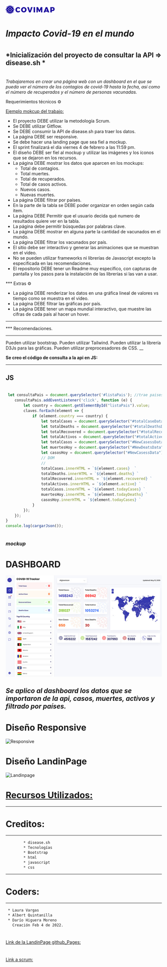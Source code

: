 # ![DASHBOARD](images/logo.png)
#
# *Impacto Covid-19 en el mundo*

#
## *Inicialización del proyecto de consultar la **API => disease.sh** *   
#
#

*Trabajaremos en crear una página web con un dashboard en el que se pueda ver el número de los contagios de covid-19 hasta la fecha, así como el número de recuperados y el número de personas vacunadas.*

Requerimientos técnicos ⚙️

[Ejemplo mokcup del trabajo:](https://github.com/AndresEstebanPatino/recursos-app-covid/blob/4368c5ccaf066455ad0796b668e2414d6d32e079/mockups/Tracker-2.png)
 

* El proyecto DEBE utilizar la metodología Scrum.
* Se DEBE utilizar Gitflow.
* Se DEBE consumir la API de disease.sh para traer los datos.
* La página DEBE ser responsive.
* Se debe hacer una landing page que sea fiel a mockup.
* El sprint finalizará el día viernes 4 de febrero a las 11:59 pm.
* El diseño DEBE ser fiel al mockup y utilizar las imágenes y los íconos que se dejaron en los recursos.
* La página DEBE mostrar los datos que aparcen en los mockups:
  * Total de contagios.
  * Total muertes.
  * Total de recuperados.
  * Total de casos activos.
  * Nuevos casos.
  * Nuevas muertes.
* La página DEBE filtrar por países.
* En la parte de la tabla se DEBE poder organizar en orden según cada item.
* La página DEBE Permitir que el usuario decida qué numero de resultados quiere ver en la tabla.
* La página debe permitir búsquedas por palabras clave.
* La página DEBE mostrar en alguna parte la cantidad de vacunados en el mundo.
* La página DEBE filtrar los vacunados por país.
* El sitio debe ser interactivo y generar las animaciones que se muestran en el video.
* No se pueden utilizar frameworks ni librerías de Javascript excepto la especificada en las recomendaciones.
* El repositorio DEBE tener un Readme muy específico, con capturas de pantalla y los pasos para la instalación de las librerías si las van a usar.
​

*** Extras ⚙️

*  La página DEBE renderizar los datos en una gráfica lineal de valores vs tiempo como se muestra en el video.
* La página DEBE filtrar las gráficas por país.
* La página DEBE tener un mapa mundial interactivo, que muestre las cifras de cada país al hacer un hover.
​
____
*** Recomendaciones.
____
Pueden utilizar bootstrap.
Pueden utilizar Tailwind.
Pueden utilizar la librería D3Js para las gráficas.
Pueden utilizar preprocesadores de CSS.
__

**Se creo el código de consulta a la api en JS:**

---
JS
---

```javascript

 let consultaPais = document.querySelector('#listaPais'); //trae paises
    consultaPais.addEventListener('click', function (e) {
        let country = document.getElementById("listaPais").value;
        claves.forEach(element => {
            if (element.country === country) {
                let totalCases = document.querySelector("#totalCaseData-2");
                let totalDeaths = document.querySelector("#totalDeathsData");
                let totalRecovered = document.querySelector("#totalRecoveredData");
                let totalActivos = document.querySelector("#totalActiveData");
                let totalCasos = document.querySelector("#NewCasessData");
                let muertesHoy = document.querySelector("#NewDeatsData")
                let casosHoy = document.querySelector("#NewCasessData")
                // DOM
                //
                totalCases.innerHTML = `${element.cases}  `
                totalDeaths.innerHTML = `${element.deaths} `
                totalRecovered.innerHTML = `${element.recovered} `
                totalActivos.innerHTML = `${element.active} `
                totalCasos.innerHTML = `${element.todayCases} `
                muertesHoy.innerHTML = `${element.todayDeaths} `
                casosHoy.innerHTML = `${element.todayCases} `
            }
        });
    });
}
console.log(cargarJson());
``` 
#
#
### *mockup*
#
# DASHBOARD
![Mookup Dashboard](/images/tracker1.jpg)

## *Se aplico al dashboard los datos que se importaron de la api, casos, muertes, activos y  **filtrado por países.***

#
# Diseño Responsive
![Responsive](https://raw.githubusercontent.com/AndresEstebanPatino/recursos-app-covid/main/mockups/Responsive.png)

# Diseño LandinPage
![Landinpage](https://raw.githubusercontent.com/AndresEstebanPatino/recursos-app-covid/main/mockups/home-2.png)

#

# [Recursos Utilizados:](https://github.com/AndresEstebanPatino/recursos-app-covid)

---
# Creditos:
---

```  
        * disease.sh
        * Tecnologías
        * Bootstrap
        * html
        * javascript
        * css
```
---
# Coders:
---

```
 * Laura Vargas
 * Albert Quintanilla
 * Darío Higuera Moreno
   Creación Feb 4 de 2022.
```

#
[Link de la LandinPage github_Pages:](https://github.com/AndresEstebanPatino/recursos-app-covid/blob/4368c5ccaf066455ad0796b668e2414d6d32e079/mockups/Tracker-2.png)
#

#
[Link a scrum:](https://lauravargas.atlassian.net/jira/software/projects/COV/boards/7)
#



